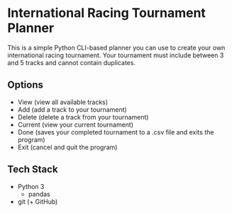 # International Racing Tournament Planner

This is a simple Python CLI-based planner you can use to create your own international racing tournament. Your tournament must include between 3 and 5 tracks and cannot contain duplicates.

## Options
- View (view all available tracks)
- Add (add a track to your tournament)
- Delete (delete a track from your tournament)
- Current (view your current tournament)
- Done (saves your completed tournament to a .csv file and exits the program)
- Exit (cancel and quit the program)

## Tech Stack
- Python 3
	- pandas
- git (+ GitHub)
